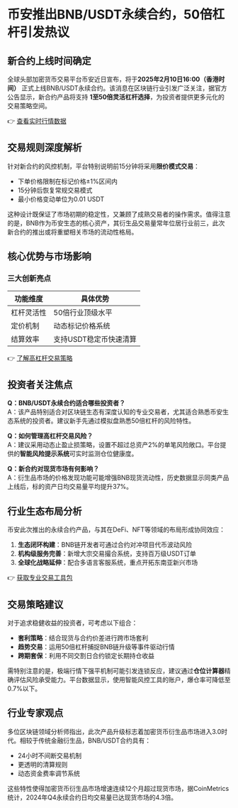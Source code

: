 # 币安推出BNB/USDT永续合约，50倍杠杆引发热议

## 新合约上线时间确定
全球头部加密货币交易平台币安近日宣布，将于**2025年2月10日16:00（香港时间）** 正式上线BNB/USDT永续合约。该消息在区块链行业引发广泛关注，据官方公告显示，新合约产品将支持 **1至50倍灵活杠杆选择**，为投资者提供更多元化的交易策略空间。

👉 [查看实时行情数据](https://bit.ly/okx_welcome)

## 交易规则深度解析
针对新合约的风控机制，平台特别说明前15分钟将采用**限价模式交易**：
- 下单价格限制在标记价格±1%区间内
- 15分钟后恢复常规交易模式
- 最小价格变动单位为0.01 USDT

这种设计既保证了市场初期的稳定性，又兼顾了成熟交易者的操作需求。值得注意的是，BNB作为币安生态的核心资产，其衍生品交易量常年位居行业前三，此次新合约的推出或将重塑相关市场的流动性格局。

## 核心优势与市场影响
### 三大创新亮点
| 功能维度       | 具体优势                     |
|----------------|------------------------------|
| 杠杆灵活性     | 50倍行业顶级水平               |
| 定价机制       | 动态标记价格系统               |
| 结算效率       | 支持USDT稳定币快速清算         |

👉 [了解高杠杆交易策略](https://bit.ly/okx_welcome)

## 投资者关注焦点
**Q：BNB/USDT永续合约适合哪些投资者？**  
A：该产品特别适合对区块链生态有深度认知的专业交易者，尤其适合熟悉币安生态系统的投资者。建议新手先通过模拟盘熟悉50倍杠杆的风险特性。

**Q：如何管理高杠杆交易风险？**  
A：建议采用动态止盈止损策略，设置不超过总资产2%的单笔风险敞口。平台提供的**智能风险提示系统**可实时监测仓位健康度。

**Q：新合约对现货市场有何影响？**  
A：衍生品市场的价格发现功能可能增强BNB现货流动性，历史数据显示同类产品上线后，标的资产日均交易量平均提升37%。

## 行业生态布局分析
币安此次推出的永续合约产品，与其在DeFi、NFT等领域的布局形成协同效应：
1. **生态闭环构建**：BNB链开发者可通过合约对冲项目代币波动风险
2. **机构级服务完善**：新增大宗交易撮合系统，支持百万级USDT订单
3. **全球化战略延伸**：配合多语言客服系统，重点开拓东南亚新兴市场

👉 [获取专业交易工具包](https://bit.ly/okx_welcome)

## 交易策略建议
对于追求稳健收益的投资者，可考虑以下组合：
- **套利策略**：结合现货与合约价差进行跨市场套利
- **趋势交易**：运用50倍杠杆捕捉BNB链升级等事件驱动行情
- **跨期套保**：利用不同交割日合约锁定长期持仓收益

需特别注意的是，极端行情下强平机制可能引发连锁反应，建议通过**仓位计算器**精确评估风险承受能力。平台数据显示，使用智能风控工具的账户，爆仓率可降低至0.7%以下。

## 行业专家观点
多位区块链领域分析师指出，此次产品升级标志着加密货币衍生品市场进入3.0时代。相较于传统金融衍生品，BNB/USDT合约具有：
- 24小时不间断交易机制
- 更透明的清算规则
- 动态资金费率调节系统

这些特性使得加密货币衍生品市场增速连续12个月超过现货市场，据CoinMetrics统计，2024年Q4永续合约日均交易量已达现货市场的4.3倍。